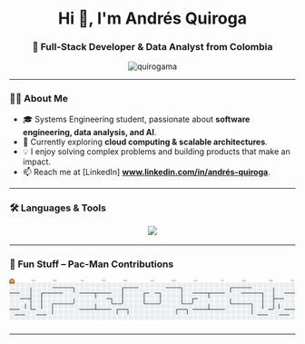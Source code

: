 <h1 align="center">Hi 👋, I'm Andrés Quiroga</h1>
<h3 align="center">🚀 Full-Stack Developer & Data Analyst from Colombia</h3>

<p align="center">
  <img src="https://komarev.com/ghpvc/?username=quirogama&label=Profile%20views&color=0e75b6&style=flat" alt="quirogama" />
</p>

---

### 👨‍💻 About Me
- 🎓 Systems Engineering student, passionate about **software engineering, data analysis, and AI**.  
- 🌱 Currently exploring **cloud computing & scalable architectures**.  
- 💡 I enjoy solving complex problems and building products that make an impact.  
- 📫 Reach me at [LinkedIn] **www.linkedin.com/in/andrés-quiroga**.

---

### 🛠️ Languages & Tools
<div align="center">
  <img src="https://skillicons.dev/icons?i=python,java,cpp,js,react,nextjs,angular,docker,aws,mysql," height="100" />
</div>

---

### 👾 Fun Stuff – Pac-Man Contributions
<picture>
  <source media="(prefers-color-scheme: dark)" srcset="https://raw.githubusercontent.com/quirogama/quirogama/output/pacman-contribution-graph-dark.svg">
  <source media="(prefers-color-scheme: light)" srcset="https://raw.githubusercontent.com/quirogama/quirogama/output/pacman-contribution-graph.svg">
  <img alt="pacman contribution graph" src="https://raw.githubusercontent.com/quirogama/quirogama/output/pacman-contribution-graph.svg">
</picture>

---
